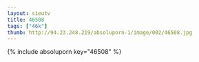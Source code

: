 ```yaml
--- 
layout: sieutv
title: 46508
tags: ["46k"]
thumb: http://94.23.248.219/absoluporn-1/image/002/46508.jpg
---
```

{% include absoluporn key="46508" %} 
